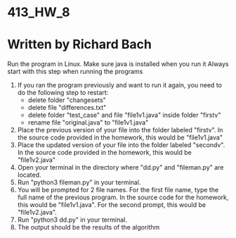 ﻿# 413_HW_8
# Written by Richard Bach

Run the program in Linux. Make sure java is installed when you run it
Always start with this step when running the programs
1. If you ran the program previously and want to run it again, you need to do the following step to restart:
   - delete folder "changesets"
   - delete file "differences.txt"
   - delete folder "test_case" and file "file1v1.java" inside folder "firstv"
   - rename file "original.java" to "file1v1.java"
2. Place the previous version of your file into the folder labeled "firstv". In the source code provided in the homework, this would be "file1v1.java"
3. Place the updated version of your file into the folder labeled "secondv". In the source code provided in the homework, this would be "file1v2.java"
4. Open your terminal in the directory where "dd.py" and "fileman.py" are located.
5. Run "python3 fileman.py" in your terminal.
6. You will be prompted for 2 file names. For the first file name, type the full name of the previous program. In the source code for the homework, this would be "file1v1.java". For the second prompt, this would be "file1v2.java".
7. Run "python3 dd.py" in your terminal. 
8. The output should be the results of the algorithm
